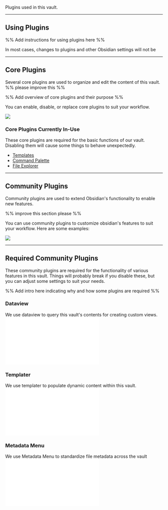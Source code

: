 
Plugins used in this vault.

---

## Using Plugins

%% Add instructions for using plugins here %%

In most cases, changes to plugins and other Obsidian settings will not be 

---

## Core Plugins

Several core plugins are used to organize and edit the content of this vault. %% please improve this %%

%% Add overview of core plugins and their purpose %%

You can enable, disable, or replace core plugins to suit your workflow. 

![](https://youtu.be/eOsL2eP-N6g)

### Core Plugins Currently In-Use

These core plugins are required for the basic functions of our vault. Disabling them will cause some things to behave unexpectedly.

- [Templates](https://help.obsidian.md/Plugins/Templates)
- [Command Palette](https://help.obsidian.md/Plugins/Command+palette)
- [File Explorer](https://help.obsidian.md/Plugins/File+explorer)

---

## Community Plugins

Community plugins are used to extend Obsidian's functionality to enable new features.

%% improve this section please  %%

You can use community plugins to customize obsidian's features to suit your workflow. Here are some examples:

![](https://youtu.be/3UMncGbocAU)

---

## Required Community Plugins

These community plugins are required for the functionality of various features in this vault. Things will probably break if you disable these, but you can adjust some settings to suit your needs.

%% Add intro here indicating why and how some plugins are required %%

### Dataview
We use dataview to query this vault's contents for creating custom views.
![](tools/plugin-notes/dataview/dataview.md)

### Templater
We use templater to populate dynamic content within this vault. 
![](tools/plugin-notes/templater.md)

### Metadata Menu
We use Metadata Menu to standardize file metadata across the vault
![](tools/plugin-notes/metadata-menu.md)